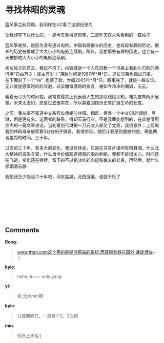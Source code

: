 # 寻找林昭的灵魂

<div id="msgcns!B37A52AAF181A958!219" class="bvMsg"><p>蓝风筝之前两周，我同样在UC看了这部纪录片</p>
<p>让我想写下些什么的，一是今天看得蓝风筝，二是昨天在未名看到的一篇帖子</p>
<p>蓝风筝被禁，是因为没有通过电检。中国有段很长的历史，也有段有趣的历史。很长的历史被排成了大大小小的电影连续剧，所以，我想那些有趣的历史，也会有一天被排成大大小小的电影连续剧。</p>
<p>未名帖子的原文，我记不清了。内容就是一个人在四教一个书桌上看到小刀刻的两行字“自由万岁！民主万岁！”落款时间是1987年*月*日。这位兄弟也掏出刀来，在下面刻了一个&quot;re&quot; ,也落了款，大概2005年*月*日。叙事完了，就是一段议论。无非就是感慨时间的流逝，过去慷慨激昂的宣言，被如今冷冷的嘲讽，云云。</p>
<p>看着无尽头的时间轴，我常觉得其上代表我人生的那段线段太短，难免要向两头展望。未来太虚幻，还是过去很实在，所以靠着回顾历史来扩展生命的长度。</p>
<p>之前，我从来不知道中文系有位师姐叫林昭。相反，另外一个中文99的师姐，弓琳，倒是更有名。这两者的联系，得却天马行空，不是我辈能想到的，在此是借用余杰的一篇文章说话。当初看到弓琳把一万元收入都交了党费，我很意外；上两周看到林昭母亲被索要5分钱的子弹费，我很惊讶。随后让我感到震撼的是，确是两者差距的时间，三十年。</p>
<p>过去的三十年，有多大的变化，我没有体会，只是在只言片语间有所耳闻。什么北大精神的丧失与否，什么当今价值观道德观的取向判断，我都不是很关心。时间还在飞逝，变化还在继续，留下的不过是淡红的血迹和微末的悲哀，再然后，就什么都烟消云散</p>
<p>我想我至少能活六十年吧，河东晃晃，河西逛逛，也就不枉了</p>
<p> </p>
<p> </p>
<p> </p>
<p> </p></div>

## Comments

**Rong**:
> www.tttan.com这个用的是糊涂原来的系统,而且服务器在国外,速度很快~ :)

**kyle**:
> hehe,hi~~~ only yang

**yi**:
> 诶,北大mm啊

**kyle**:
> 过渡期而已，一周看个2，3次把

**min**:
> 你还上未名:)

